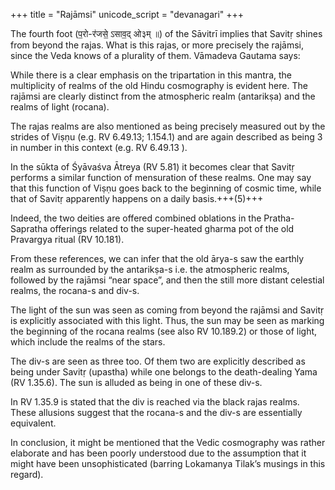 +++
title = "Rajāmsi"
unicode_script = "devanagari"
+++

The fourth foot (प॒रो-र॑जसे॒ ऽसाव॒द् ओ३म् ॥) of the Sāvitrī implies that Savitṛ shines from beyond the rajas. What is this rajas, or more precisely the rajāmsi, since the Veda knows of a plurality of them. Vāmadeva Gautama says:  

<div class="js_include" url="/vedAH_Rk/shAkalam/saMhitA/vishvAsa-prastutiH/04/053/05_trirantarixaM_savitA.md"  newLevelForH1="5" includeTitle="false"> </div>  

<div class="js_include" url="/vedAH_Rk/shAkalam/saMhitA/sarvASh_TIkAH/04/053/05_trirantarixaM_savitA.md"  newLevelForH1="5" includeTitle="false"> </div>

While there is a clear emphasis on the tripartation in this mantra, the multiplicity of realms of the old Hindu cosmography is evident here. The rajāmsi are clearly distinct from the atmospheric realm (antarikṣa) and the realms of light (rocana). 

The rajas realms are also mentioned as being precisely measured out by the strides of Viṣṇu (e.g. RV 6.49.13; 1.154.1) and are again described as being 3 in number in this context (e.g. RV 6.49.13 ). 

In the sūkta of Śyāvaśva Ātreya (RV 5.81) it becomes clear that Savitṛ performs a similar function of mensuration of these realms. One may say that this function of Viṣṇu goes back to the beginning of cosmic time, while that of Savitṛ apparently happens on a daily basis.+++(5)+++ 

Indeed, the two deities are offered combined oblations in the Pratha-Sapratha offerings related to the super-heated gharma pot of the old Pravargya ritual (RV 10.181). 

From these references, we can infer that the old ārya-s saw the earthly realm as surrounded by the antarikṣa-s i.e. the atmospheric realms, followed by the rajāmsi “near space”, and then the still more distant celestial realms, the rocana-s and div-s. 

The light of the sun was seen as coming from beyond the rajāmsi and Savitṛ is explicitly associated with this light. Thus, the sun may be seen as marking the beginning of the rocana realms (see also RV 10.189.2) or those of light, which include the realms of the stars. 

The div-s are seen as three too. Of them two are explicitly described as being under Savitṛ (upastha) while one belongs to the death-dealing Yama (RV 1.35.6). The sun is alluded as being in one of these div-s. 

In RV 1.35.9 is stated that the div is reached via the black rajas realms. These allusions suggest that the rocana-s and the div-s are essentially equivalent. 

In conclusion, it might be mentioned that the Vedic cosmography was rather elaborate and has been poorly understood due to the assumption that it might have been unsophisticated (barring Lokamanya Tilak’s musings in this regard).
